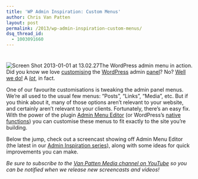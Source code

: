 ```yaml
---
title: 'WP Admin Inspiration: Custom Menus'
author: Chris Van Patten
layout: post
permalink: /2013/wp-admin-inspiration-custom-menus/
dsq_thread_id:
  - 1003091660
---
```

# 

![Screen Shot 2013-01-01 at 13.02.27][1]The WordPress admin menu in action. 
Did you know we love [customising][2] the [WordPress][3] admin [panel][4]? No? [Well we do!][5] A [*lot*][6], in fact.

 [1]: http://static.vanpattenmedia.com/content/uploads/2013/01/Screen-Shot-2013-01-01-at-13.02.27.png
 [2]: http://www.vanpattenmedia.com/2012/customising-admin-panel-talk/
 [3]: http://www.vanpattenmedia.com/2012/build-better-admin-panel-screencast/
 [4]: http://www.vanpattenmedia.com/2012/admin-inspiration-customise-the-visual-editor/
 [5]: http://www.vanpattenmedia.com/2012/tinymce-wordpress-style-selector/
 [6]: http://www.vanpattenmedia.com/2012/customising-the-wordpress-admin-panel/

One of our favourite customisations is tweaking the admin panel menus. We’re all used to the usual few menus: “Posts”, “Links”, “Media”, etc. But if you think about it, many of those options aren’t relevant to your website, and certainly aren’t relevant to your clients. Fortunately, there’s an easy fix. With the power of the plugin [Admin Menu Editor][7] (or WordPress’s [native functions][8]) you can customise these menus to fit exactly to the site you’re building.

 [7]: http://wordpress.org/extend/plugins/admin-menu-editor/
 [8]: http://codex.wordpress.org/Administration_Menus

Below the jump, check out a screencast showing off Admin Menu Editor (the latest in our [Admin Inspiration series][9]), along with some ideas for quick improvements you can make.

 [9]: http://www.youtube.com/playlist?list=PL7VHhnanw97sINkrdnSJUt5SRDVfvk33y&feature=view_all



*Be sure to subscribe to the [Van Patten Media channel on YouTube][10] so you can be notified when we release new screencasts and videos!*

 [10]: http://www.youtube.com/user/VanPattenMedia?feature=mhee